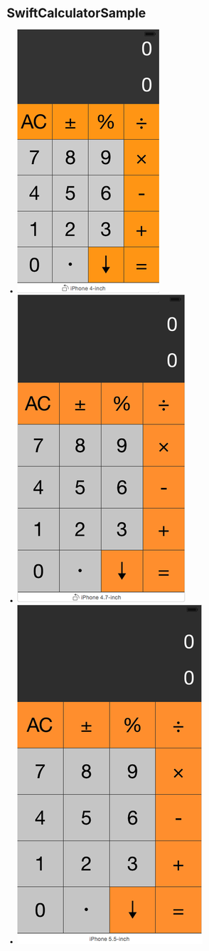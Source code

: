 # SwiftCalculatorSample

- ![hoge](https://raw.githubusercontent.com/ir77/SwiftCalculatorSample/master/img/4inch.png)
- ![hoge](https://raw.githubusercontent.com/ir77/SwiftCalculatorSample/master/img/4.7inch.png)
- ![hoge](https://raw.githubusercontent.com/ir77/SwiftCalculatorSample/master/img/5.5inch.png)
